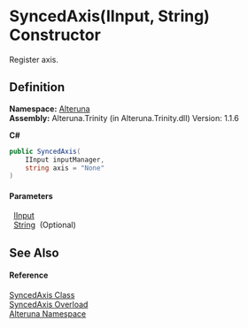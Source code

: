 # SyncedAxis(IInput, String) Constructor


Register axis.



## Definition
**Namespace:** <a href="N_Alteruna">Alteruna</a>  
**Assembly:** Alteruna.Trinity (in Alteruna.Trinity.dll) Version: 1.1.6

**C#**
``` C#
public SyncedAxis(
	IInput inputManager,
	string axis = "None"
)
```



#### Parameters
<dl><dt>  <a href="T_Alteruna_IInput">IInput</a></dt><dd /><dt>  <a href="https://learn.microsoft.com/dotnet/api/system.string" target="_blank" rel="noopener noreferrer">String</a>  (Optional)</dt><dd /></dl>

## See Also


#### Reference
<a href="T_Alteruna_SyncedAxis">SyncedAxis Class</a>  
<a href="Overload_Alteruna_SyncedAxis__ctor">SyncedAxis Overload</a>  
<a href="N_Alteruna">Alteruna Namespace</a>  
